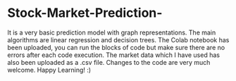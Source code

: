 # Stock-Market-Prediction-
It is a very basic prediction model with graph representations.
The main algorithms are linear regression and decision trees. 
The Colab notebook has been uploaded, you can run the blocks of code but make sure there are no errors after each code execution.
The market data which I have used has also been uploaded as a .csv file. 
Changes to the code are very much welcome. Happy Learning! :)

